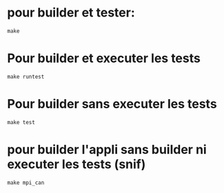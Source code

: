 # pour builder et tester:
```
make
```

# Pour builder et executer les tests
```
make runtest
```

# Pour builder sans executer les tests
```
make test
```

# pour builder l'appli sans builder ni executer les tests (snif)
```
make mpi_can
```
